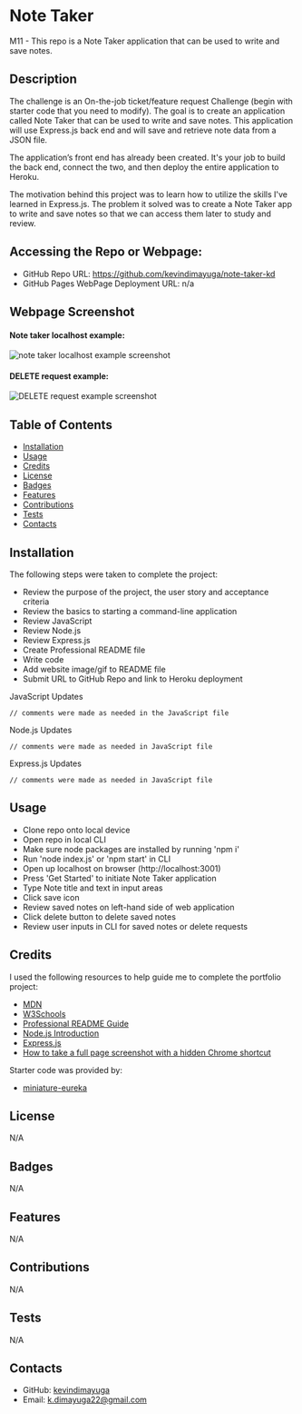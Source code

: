 # Note Taker

M11 - This repo is a Note Taker application that can be used to write and save notes.

## Description

The challenge is an On-the-job ticket/feature request Challenge (begin with starter code that you need to modify). The goal is to create an application called Note Taker that can be used to write and save notes. This application will use Express.js back end and will save and retrieve note data from a JSON file.

The application’s front end has already been created. It's your job to build the back end, connect the two, and then deploy the entire application to Heroku.

The motivation behind this project was to learn how to utilize the skills I've learned in Express.js. The problem it solved was to create a Note Taker app to write and save notes so that we can access them later to study and review.

## Accessing the Repo or Webpage:

- GitHub Repo URL: https://github.com/kevindimayuga/note-taker-kd
- GitHub Pages WebPage Deployment URL: n/a

## Webpage Screenshot

#### Note taker localhost example:
![note taker localhost example screenshot](./assets/images/cli-application-test-kd.PNG)

#### DELETE request example:
![DELETE request example screenshot](./assets/images/generated-readme-example-kd.PNG)

## Table of Contents

- [Installation](#installation)
- [Usage](#usage)
- [Credits](#credits)
- [License](#license)
- [Badges](#badges)
- [Features](#features)
- [Contributions](#contributions)
- [Tests](#tests)
- [Contacts](#Contacts)

## Installation

The following steps were taken to complete the project:
- Review the purpose of the project, the user story and acceptance criteria
- Review the basics to starting a command-line application
- Review JavaScript
- Review Node.js
- Review Express.js
- Create Professional README file
- Write code
- Add website image/gif to README file
- Submit URL to GitHub Repo and link to Heroku deployment

JavaScript Updates
```
// comments were made as needed in the JavaScript file
```

Node.js Updates
```
// comments were made as needed in JavaScript file
```

Express.js Updates
```
// comments were made as needed in JavaScript file
```

## Usage

- Clone repo onto local device
- Open repo in local CLI
- Make sure node packages are installed by running 'npm i'
- Run 'node index.js' or 'npm start' in CLI
- Open up localhost on browser (http://localhost:3001)
- Press 'Get Started' to initiate Note Taker application
- Type Note title and text in input areas
- Click save icon
- Review saved notes on left-hand side of web application
- Click delete button to delete saved notes
- Review user inputs in CLI for saved notes or delete requests

## Credits

I used the following resources to help guide me to complete the portfolio project:

- [MDN](https://developer.mozilla.org/en-US/)
- [W3Schools](https://www.w3schools.com/)
- [Professional README Guide](https://coding-boot-camp.github.io/full-stack/github/professional-readme-guide)
- [Node.js Introduction](https://www.w3schools.com/nodejs/nodejs_intro.asp)
- [Express.js](https://expressjs.com/)
- [How to take a full page screenshot with a hidden Chrome shortcut](https://zapier.com/blog/full-page-screenshots-in-chrome/)

Starter code was provided by:

- [miniature-eureka](https://github.com/coding-boot-camp/miniature-eureka/tree/main)

## License

N/A

## Badges

N/A

## Features

N/A

## Contributions

N/A

## Tests

N/A

## Contacts

- GitHub: [kevindimayuga](https://github.com/kevindimayuga)
- Email: k.dimayuga22@gmail.com